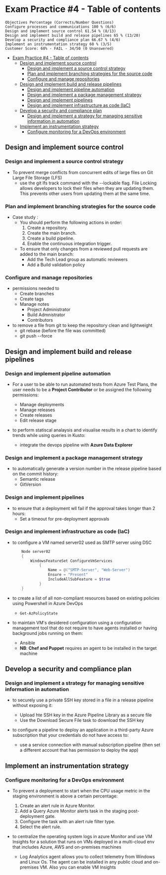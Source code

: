 # Exam Practice #4 - Table of contents

    Objectives Percentage (Corrects/Number Questions)
    Configure processes and communications 100 % (6/6)
    Design and implement source control 61.54 % (8/13)
    Design and implement build and release pipelines 65 % (13/20)
    Develop a security and compliance plan 66.67 % (4/6)
    Implement an instrumentation strategy 60 % (3/5)
    Customer Score: 68% - FAIL - 34/50 (0 Unanswered)

- [Exam Practice #4 - Table of contents](#exam-practice-4---table-of-contents)
  - [Design and implement source control](#design-and-implement-source-control)
    - [Design and implement a source control strategy](#design-and-implement-a-source-control-strategy)
    - [Plan and implement branching strategies for the source code](#plan-and-implement-branching-strategies-for-the-source-code)
    - [Configure and manage repositories](#configure-and-manage-repositories)
  - [Design and implement build and release pipelines](#design-and-implement-build-and-release-pipelines)
    - [Design and implement pipeline automation](#design-and-implement-pipeline-automation)
    - [Design and implement a package management strategy](#design-and-implement-a-package-management-strategy)
    - [Design and implement pipelines](#design-and-implement-pipelines)
    - [Design and implement infrastructure as code (IaC)](#design-and-implement-infrastructure-as-code-iac)
  - [Develop a security and compliance plan](#develop-a-security-and-compliance-plan)
    - [Design and implement a strategy for managing sensitive information in automation](#design-and-implement-a-strategy-for-managing-sensitive-information-in-automation)
  - [Implement an instrumentation strategy](#implement-an-instrumentation-strategy)
    - [Configure monitoring for a DevOps environment](#configure-monitoring-for-a-devops-environment)

## Design and implement source control

### Design and implement a source control strategy

- To prevent merge conflicts from concurrent edits of large files on Git Large File Storage (LFS)
  - use the git lfs track command with the --lockable flag. File Locking allows developers to lock their files when they are updating them. This prevents other users from updating them at the same time.

### Plan and implement branching strategies for the source code

- Case study :
  - You should perform the following actions in order:
      1. Create a repository.
      2. Create the main branch.
      3. Create a build pipeline.
      4. Enable the continuous integration trigger.
  - To ensure that only changes from a reviewed pull requests are added to the main branch:
    - Add the Tech Lead group as automatic reviewers
    - Add a Build validation policy

### Configure and manage repositories

- permissions needed to
  - Create branches
  - Create tags
  - Manage notes
    - Project Administrator
    - Build Admnistrator
    - Contributors
- to remove a file from git to keep the repository clean and lightweight
  - git rebase (before the file was committed)
  - git push --force

## Design and implement build and release pipelines

### Design and implement pipeline automation

- For a user to be able to run automated tests from Azure Test Plans, the user needs to be a **Project Contributor** or be assigned the following permissions:
  - Manage deployments
  - Manage releases
  - Create releases
  - Edit release stage

- to perform statiscal analaysis and visualise results in a chart to identify trends while using queries in Kusto:
  - integrate the devops pipeline with **Azure Data Explorer**

### Design and implement a package management strategy

- to automatically generate a version number in the release pipeline based on the commit history:
  - Semantic release
  - GitVersion

### Design and implement pipelines

- to ensure that a deployment wll fail if the approval takes longer than 2 hours:
  - Set a timeout for pre-deployment approvals

### Design and implement infrastructure as code (IaC)

- to configure a VM named server02 used as SMTP server using DSC

    ```Powershell Desired State Configuration (DSC)
        Node server02
        {
            WindowsFeatureSet ConfigureVmServices
                {
                    Name = @("SMTP-Server", "Web-Server")
                    Ensure = "Present"
                    IncludeAllSubFeature = $true
                }
        }
    ```

- to create a list of all non-compliant resources based on existing policies using Powershell in Azure DevOps
  - ```Get-AzPolicyState```
- to maintain VM's desidered configuration using a configuration management tool that do not require to have agents installed or having background jobs running on them:
  - Ansible
  - **NB**: **Chef and Puppet** requires an agent to be installed in the target machine

## Develop a security and compliance plan

### Design and implement a strategy for managing sensitive information in automation

- to securely use a private SSH key stored in a file in a release pipeline without exposing it:
  - Upload hte SSH key in the Azure Pipeline Library as a secure file
  - Use the Download Secure File task to download the SSH key

- to configure a pipeline to deploy an application in a third-party Azure subscription that your credentials do not have access to:
  - use a service connection with manual subscription pipeline (then set a different account that has permission to deploy the app)

## Implement an instrumentation strategy

### Configure monitoring for a DevOps environment

- To prevent a deployment to start when the CPU usage metric in the staging environment is above a certain percentage:
  1. Create an alert rule in Azure Monitor.
  2. Add a Query Azure Monitor alerts task in the staging post-deployment gate.
  3. Configure the task with an alert rule filter type.
  4. Select the alert rule.

- to centralize the operating system logs in azure Monitor and use VM Insights for a solution that runs on VMs deployed in a multi-cloud env that includes Azure, AWS and on-premises machines
  - Log Analytics agent allows you to collect telemetry from Windows and Linux Os. The agent can be installed in any public cloud and on-premises VM. Also you can enable VM Insights
